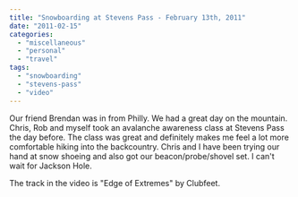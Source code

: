 ```yaml
---
title: "Snowboarding at Stevens Pass - February 13th, 2011"
date: "2011-02-15"
categories: 
  - "miscellaneous"
  - "personal"
  - "travel"
tags: 
  - "snowboarding"
  - "stevens-pass"
  - "video"
---
```


Our friend Brendan was in from Philly. We had a great day on the mountain. Chris, Rob and myself took an avalanche awareness class at Stevens Pass the day before. The class was great and definitely makes me feel a lot more comfortable hiking into the backcountry. Chris and I have been trying our hand at snow shoeing and also got our beacon/probe/shovel set. I can't wait for Jackson Hole.

The track in the video is "Edge of Extremes" by Clubfeet.
